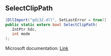 ## SelectClipPath

```csharp
[DllImport("gdi32.dll", SetLastError = true)]
public static extern bool SelectClipPath(
   IntPtr hdc,
   int mode
);
```

Microsoft documentation: [Link](https://docs.microsoft.com/en-us/windows/win32/api/wingdi/nf-wingdi-selectclippath)

